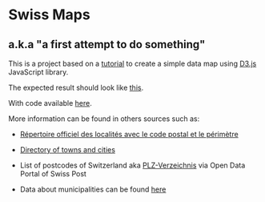 # Swiss Maps
## a.k.a "a first attempt to do something"

This is a project based on a [tutorial](http://data-map-d3.readthedocs.io/en/latest/index.html) to create a simple data map using [D3.js](https://d3js.org) JavaScript library. 

The expected result should look like [this](http://lvonlanthen.github.io/data-map-d3/).

With code available [here](https://github.com/lvonlanthen/data-map-d3/).

More information can be found in others sources such as:

* [Répertoire officiel des localités avec le code postal et le périmètre](https://opendata.swiss/fr/dataset/amtliches-ortschaftenverzeichnis-mit-postleitzahl-und-perimeter1/)

* [Directory of towns and cities](https://www.cadastre.ch/en/services/service/plz.html)

* List of postcodes of Switzerland aka [PLZ-Verzeichnis](https://swisspost.opendatasoft.com/explore/dataset/plz-verzeichnis/information/?location=10,46.62398,6.92276) via Open Data Portal of Swiss Post

* Data about municipalities can be found [here](https://www.bfs.admin.ch/bfs/en/home/statistics/regional-statistics/regional-portraits-key-figures/communes.html)
